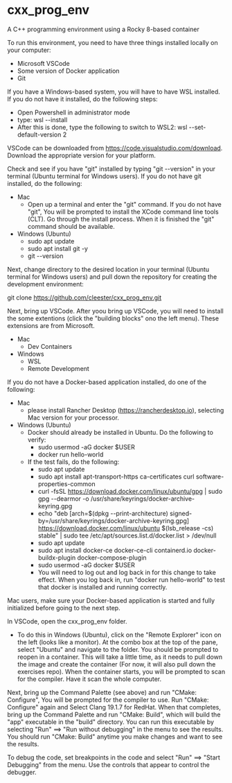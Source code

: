 # cxx_prog_env

A C++ programming environment using a Rocky 8-based container

To run this environment, you need to have three things installed locally on your computer:

* Microsoft VSCode
* Some version of Docker application
* Git

If you have a Windows-based system, you will have to have WSL installed. If you do not have it installed, do the following steps:
* Open Powershell in administrator mode
* type: wsl --install
* After this is done, type the following to switch to WSL2: wsl --set-default-version 2

VSCode can be downloaded from https://code.visualstudio.com/download. Download the appropriate version for your platform.

Check and see if you have "git" installed by typing "git --version" in your terminal (Ubuntu terminal for Windows users). If you do not have git installed, do the following:
* Mac
  * Open up a terminal and enter the "git" command. If you do not have "git", You will be prompted to install the XCode command line tools (CLT). Go through the install process. When it is finished the "git" command should be available.
* Windows (Ubuntu)
  * sudo apt update
  * sudo apt install git -y
  * git --version

Next, change directory to the desired location in your terminal (Ubuntu terminal for Windows users) and pull down the repository for creating the development environment:

git clone https://github.com/cleester/cxx_prog_env.git

Next, bring up VSCode. After yoou bring up VSCode, you will need to install the some extentions (click the "building blocks" ono the left menu). These extensions are from Microsoft.
* Mac
  * Dev Containers
* Windows
  * WSL
  * Remote Development

If you do not have a Docker-based application installed, do one of the following:
* Mac
  * please install Rancher Desktop (https://rancherdesktop.io), selecting Mac version for your processor.
* Windows (Ubuntu)
  * Docker should already be installed in Ubuntu. Do the following to verify:
    * sudo usermod -aG docker $USER
    * docker run hello-world
  * If the test fails, do the following:
    * sudo apt update
    * sudo apt install apt-transport-https ca-certificates curl software-properties-common
    * curl -fsSL https://download.docker.com/linux/ubuntu/gpg | sudo gpg --dearmor -o /usr/share/keyrings/docker-archive-keyring.gpg
    * echo "deb [arch=\$(dpkg --print-architecture) signed-by=/usr/share/keyrings/docker-archive-keyring.gpg] https://download.docker.com/linux/ubuntu $(lsb_release -cs) stable" | sudo tee /etc/apt/sources.list.d/docker.list > /dev/null
    * sudo apt update
    * sudo apt install docker-ce docker-ce-cli containerd.io docker-buildx-plugin docker-compose-plugin
    * sudo usermod -aG docker $USER 
    * You will need to log out and log back in for this change to take effect. When you log back in, run "docker run hello-world" to test that docker is installed and running correctly.

Mac users, make sure your Docker-based application is started and fully initialized before going to the next step.

In VSCode, open the cxx_prog_env folder. 
* To do this in Windows (Ubuntu), click on the "Remote Explorer" icon on the left (looks like a monitor). At the combo box at the top of the pane, select "Ubuntu" and navigate to the folder. 
You should be prompted to reopen in a container. This will take a little time, as it needs to pull down the image and create the container (For now, it will also pull down the exercises repo). When the container starts, you will be prompted to scan for the compiler. Have it scan the whole computer.

Next, bring up the Command Palette (see above) and run "CMake: Configure", You will be prompted for the compiler to use. Run "CMake: Configure" again and Select Clang 19.1.7 for RedHat. When that completes, bring up the Command Palette and run "CMake: Build", which will build the "app" executable in the "build" directory. You can run this executable by selecting "Run" ==> "Run without debugging" in the menu to see the results. You should run "CMake: Build" anytime you make changes and want to see the results.

To debug the code, set breakpoints in the code and select "Run" ==> "Start Debugging" from the menu. Use the controls that appear to control the debugger. 

